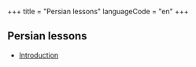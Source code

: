 +++
title = "Persian lessons"
languageCode = "en"
+++

## Persian lessons

  - [Introduction](/fa/%D9%85%D8%B9%D8%B1%D9%81%DB%8C)
